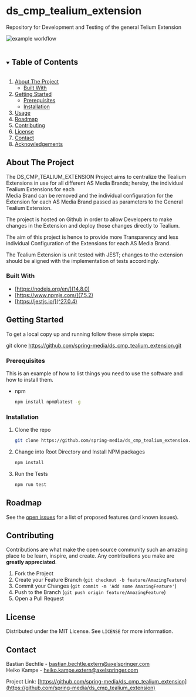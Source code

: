 # ds_cmp_tealium_extension
Repository for Development and Testing of the general Telium Extension

![example workflow](https://github.com/spring-media/ds_cmp_tealium_extension/actions/workflows/node.js.yml/badge.svg)

<!-- TABLE OF CONTENTS -->
<details open="open">
  <summary><h2 style="display: inline-block">Table of Contents</h2></summary>
  <ol>
    <li>
      <a href="#about-the-project">About The Project</a>
      <ul>
        <li><a href="#built-with">Built With</a></li>
      </ul>
    </li>
    <li>
      <a href="#getting-started">Getting Started</a>
      <ul>
        <li><a href="#prerequisites">Prerequisites</a></li>
        <li><a href="#installation">Installation</a></li>
      </ul>
    </li>
    <li><a href="#usage">Usage</a></li>
    <li><a href="#roadmap">Roadmap</a></li>
    <li><a href="#contributing">Contributing</a></li>
    <li><a href="#license">License</a></li>
    <li><a href="#contact">Contact</a></li>
    <li><a href="#acknowledgements">Acknowledgements</a></li>
  </ol>
</details>



<!-- ABOUT THE PROJECT -->
## About The Project

The DS_CMP_TEALIUM_EXTENSION Project aims to centralize the Tealium Extensions in use for all different AS Media Brands; 
hereby, the individual Tealium Extensions for each </br>
Media Brand can be removed and the individual configuration for the
Extension for each AS Media Brand passed as parameters to the General Tealium Extension. 

The project is hosted on Github in order to allow Developers to make changes in the Extension and deploy those changes
directly to Tealium. 

The aim of this project is hence to provide more Transparency and less individual Configuration of the Extensions for
each AS Media Brand. 

The Tealium Extension is unit tested with JEST; changes to the extension should be aligned with the implementation of 
tests accordingly. 

### Built With

* [https://nodejs.org/en/](14.8.0)
* [https://www.npmjs.com/](7.5.2)
* [https://jestjs.io/](^27.0.4)



<!-- GETTING STARTED -->
## Getting Started

To get a local copy up and running follow these simple steps:

git clone https://github.com/spring-media/ds_cmp_tealium_extension.git

### Prerequisites

This is an example of how to list things you need to use the software and how to install them.
* npm
  ```sh
  npm install npm@latest -g
  ```

### Installation

1. Clone the repo
   ```sh
   git clone https://github.com/spring-media/ds_cmp_tealium_extension.git
   ```
2. Change into Root Directory and Install NPM packages
   ```sh
   npm install
   ```
3. Run the Tests

   ```sh
   npm run test
   ```


<!-- ROADMAP -->
## Roadmap

See the [open issues](https://github.com/spring-media/ds_cmp_tealium_extension/issues) for a list of proposed features (and known issues).


<!-- CONTRIBUTING -->
## Contributing

Contributions are what make the open source community such an amazing place to be learn, inspire, and create. Any contributions you make are **greatly appreciated**.

1. Fork the Project
2. Create your Feature Branch (`git checkout -b feature/AmazingFeature`)
3. Commit your Changes (`git commit -m 'Add some AmazingFeature'`)
4. Push to the Branch (`git push origin feature/AmazingFeature`)
5. Open a Pull Request



<!-- LICENSE -->
## License

Distributed under the MIT License. See `LICENSE` for more information.


<!-- CONTACT -->
## Contact

Bastian Bechtle - bastian.bechtle.extern@axelspringer.com   
Heiko   Kampe   - heiko.kampe.extern@axelspringer.com  

Project Link: [https://github.com/spring-media/ds_cmp_tealium_extension](https://github.com/spring-media/ds_cmp_tealium_extension)

